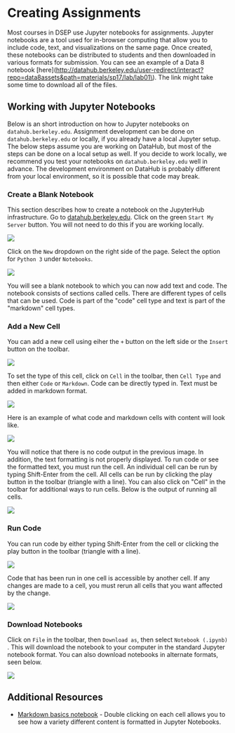 # Creating Assignments

Most courses in DSEP use Jupyter notebooks for assignments. Jupyter notebooks are a tool used for in-browser computing that allow you to include code, text, and visualizations on the same page. Once created, these notebooks can be distributed to students and then downloaded in various formats for submission. You can see an example of a Data 8 notebook [here](http://datahub.berkeley.edu/user-redirect/interact?repo=data8assets&path=materials/sp17/lab/lab01\). The link might take some time to download all of the files.

## Working with Jupyter Notebooks

Below is an short introduction on how to Jupyter notebooks on `datahub.berkeley.edu`. Assignment development can be done on `datahub.berkeley.edu` or locally, if you already have a local Jupyter setup. The below steps assume you are working on DataHub, but most of the steps can be done on a local setup as well. If you decide to work locally, we recommend you test your notebooks on `datahub.berkeley.edu` well in advance. The development environment on DataHub is probably different from your local environment, so it is possible that code may break.

### Create a Blank Notebook

This section describes how to create a notebook on the JupyterHub infrastructure. Go to [datahub.berkeley.edu](https://datahub.berkeley.edu). Click on the green `Start My Server` button. You will not need to do this if you are working locally.

![](https://cloud.githubusercontent.com/assets/8205702/23236423/0ae83eb6-f90e-11e6-9c17-8d4f0eff9408.png)

Click on the `New` dropdown on the right side of the page. Select the option for `Python 3` under `Notebooks`.

![](https://cloud.githubusercontent.com/assets/8205702/23236478/4418c61a-f90e-11e6-8b2a-42c3ab52f423.png)

You will see a blank notebook to which you can now add text and code. The notebook consists of sections called cells. There are different types of cells that can be used. Code is part of the "code" cell type and text is part of the "markdown" cell types.

### Add a New Cell

You can add a new cell using eiher the `+` button on the left side or the `Insert` button on the toolbar.

![](https://cloud.githubusercontent.com/assets/8205702/23236603/a1ff8b9c-f90e-11e6-947e-a99c33d9bbe4.png)

To set the type of this cell, click on `Cell` in the toolbar, then `Cell Type` and then either `Code` or `Markdown`. Code can be directly typed in. Text must be added in markdown format.

![](https://cloud.githubusercontent.com/assets/8205702/23236602/a1fc6f52-f90e-11e6-9749-c5dc2f73e172.png)

Here is an example of what code and markdown cells with content will look like.

![](https://cloud.githubusercontent.com/assets/8205702/23251037/8ede3e6c-f960-11e6-8699-cd0ff562e1e8.png)

You will notice that there is no code output in the previous image. In addition, the text formatting is not properly displayed. To run code or see the formatted text, you must run the cell. An individual cell can be run by typing Shift-Enter from the cell. All cells can be run by clicking the play button in the toolbar \(triangle with a line\). You can also click on "Cell" in the toolbar for additional ways to run cells. Below is the output of running all cells.

![](https://cloud.githubusercontent.com/assets/8205702/23251108/dcada876-f960-11e6-9629-ac8a1bdbe116.png)

### Run Code

You can run code by either typing Shift-Enter from the cell or clicking the play button in the toolbar \(triangle with a line\).

![](https://cloud.githubusercontent.com/assets/8205702/23251184/2e1be7fe-f961-11e6-9c84-e1b966c3e06b.png)

Code that has been run in one cell is accessible by another cell.  If any changes are made to a cell, you must rerun all cells that you want affected by the change.

![](https://cloud.githubusercontent.com/assets/8205702/23251192/394dfd9c-f961-11e6-8bef-d1aa93c18dec.png)

### Download Notebooks

Click on `File` in the toolbar, then `Download as`, then select `Notebook (.ipynb)` . This will download the notebook to your computer in the standard Jupyter notebook format. You can also download notebooks in alternate formats, seen below.

![](https://cloud.githubusercontent.com/assets/8205702/23284842/8995ced4-f9e2-11e6-809e-2b46bd7833da.png)

## Additional Resources

* [Markdown basics notebook](http://datahub.berkeley.edu/user-redirect/interact?repo=connector-instructors&path=examples/external_notebooks/markdown_basics.ipynb) - Double clicking on each cell allows you to see how a variety different content is formatted in Jupyter Notebooks.



